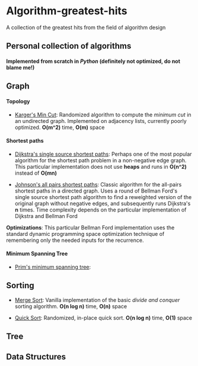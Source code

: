 # Algorithm-greatest-hits

A collection of the greatest hits from the field of algorithm design

## Personal collection of algorithms
#### Implemented from scratch in _Python_ (definitely **not** optimized, do not blame me!)

## Graph 

#### Topology

* [Karger's Min Cut](https://github.com/Zymrael/Algorithm-greatest-hits/tree/master/graph%20algorithms/Karger's%20min%20cut):
  Randomized algorithm to compute the _minimum cut_ in an undirected graph. Implemented on adjacency lists, currently poorly optimized. **O(m^2)** time, **O(m)** space
  
#### Shortest paths

* [Dijkstra's single source shortest paths](https://github.com/Zymrael/Algorithm-greatest-hits/tree/master/graph%20algorithms/Dijkstra):
Perhaps one of the most popular algorithm for the shortest path problem in a non-negative edge graph. This particular implementation does not use **heaps** and runs in **O(n^2)** instead of **O(mn)**

* [Johnson's all pairs shortest paths](https://github.com/Zymrael/Algorithm-greatest-hits/blob/master/graph%20algorithms/Johnson's%20APSP/Johnson's.py): Classic algorithm for the all-pairs shortest paths in a directed graph. Uses a round of Bellman Ford's single source shortest path algorithm to find a reweighted version of the original graph without negative edges, and subsequently runs Dijkstra's **n** times. Time complexity depends on the particular implementation of Dijkstra and Bellman Ford

**Optimizations**: This particular Bellman Ford implementation uses the standard dynamic programming space optimization technique of remembering only the needed inputs for the recurrence.

#### Minimum Spanning Tree

* [Prim's minimum spanning tree](https://github.com/Zymrael/Algorithm-greatest-hits/tree/master/graph%20algorithms/Prim's%20MST):

## Sorting

* [Merge Sort](https://github.com/Zymrael/Algorithm-greatest-hits/blob/master/sorting/MergeSort.py): Vanilla implementation of the basic _divide and conquer_ sorting algorithm. **O(n log n)** time, **O(n)** space 

* [Quick Sort](https://github.com/Zymrael/Algorithm-greatest-hits/blob/master/sorting/QuickSort.py): Randomized, in-place quick sort. **O(n log n)** time, **O(1)** space  

## Tree

## Data Structures

